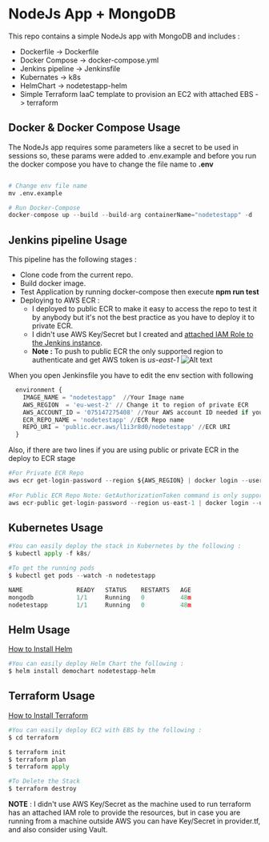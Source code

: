 # NodeJs App + MongoDB

This repo contains a simple NodeJs app with MongoDB and includes :
- Dockerfile -> Dockerfile
- Docker Compose -> docker-compose.yml
- Jenkins pipeline -> Jenkinsfile
- Kubernates -> k8s
- HelmChart -> nodetestapp-helm
- Simple Terraform IaaC template to provision an EC2 with attached EBS - > terraform

## Docker & Docker Compose Usage
The NodeJs app requires some parameters like a secret to be used in sessions so, these params were added to .env.example and before you run the docker compose you have to change the file name to **.env**
```python

# Change env file name
mv .env.example

# Run Docker-Compose
docker-compose up --build --build-arg containerName="nodetestapp" -d

```

## Jenkins pipeline Usage
This pipeline has the following stages :
- Clone code from the current repo.
- Build docker image.
- Test Application by running docker-compose then execute **npm run test**
- Deploying to AWS ECR :
   - I deployed to public ECR to make it easy to access the repo to test it by anybody but it's not the best practice as you have to deploy it to private ECR.
   - I didn't use AWS Key/Secret but I created and [attached IAM Role to the Jenkins instance](https://aws.amazon.com/premiumsupport/knowledge-center/assign-iam-role-ec2-instance/).
   - **Note :** To push to public ECR the only supported region to authenticate and get AWS token is *us-east-1* 
![Alt text](https://i.ibb.co/qWrBzLs/EKS-TEST-Jenkins.png "Jenkins")

When you open Jenkinsfile you have to edit the env section with following 
```python
  environment {
    IMAGE_NAME = "nodetestapp"  //Your Image name
    AWS_REGION  = 'eu-west-2' // Change it to region of private ECR
    AWS_ACCOUNT_ID = '075147275408' //Your AWS account ID needed if you will use a private ECR
    ECR_REPO_NAME = 'nodetestapp' //ECR Repo name
    REPO_URI = 'public.ecr.aws/l1i3r8d0/nodetestapp' //ECR URI
  } 

```
Also, if there are two lines if you are using public or private ECR in the deploy to ECR stage

```python
#For Private ECR Repo
aws ecr get-login-password --region ${AWS_REGION} | docker login --username AWS --password-stdin ${AWS_ACCOUNT_ID}.dkr.ecr.${AWS_REGION}.amazonaws.com
                  
#For Public ECR Repo Note: GetAuthorizationToken command is only supported in us-east-1.
aws ecr-public get-login-password --region us-east-1 | docker login --username AWS --password-stdin public.ecr.aws/l1i3r8d0
```
## Kubernetes Usage
```python
#You can easily deploy the stack in Kubernetes by the following :
$ kubectl apply -f k8s/

#To get the running pods
$ kubectl get pods --watch -n nodetestapp

NAME               READY   STATUS    RESTARTS   AGE
mongodb            1/1     Running   0          48m
nodetestapp        1/1     Running   0          48m
```

## Helm Usage
[How to Install Helm](https://helm.sh/docs/intro/install/)
```python
#You can easily deploy Helm Chart the following :
$ helm install demochart nodetestapp-helm

```
## Terraform Usage
[How to Install Terraform](https://learn.hashicorp.com/tutorials/terraform/install-cli)
```python
#You can easily deploy EC2 with EBS by the following :
$ cd terraform 

$ terraform init
$ terraform plan
$ terraform apply

#To Delete the Stack
$ terraform destroy

```
**NOTE** : I didn't use AWS Key/Secret as the machine used to run terraform has an attached IAM role to provide the resources, but in case you are running from a machine outside AWS you can have Key/Secret in provider.tf, and also consider using Vault. 